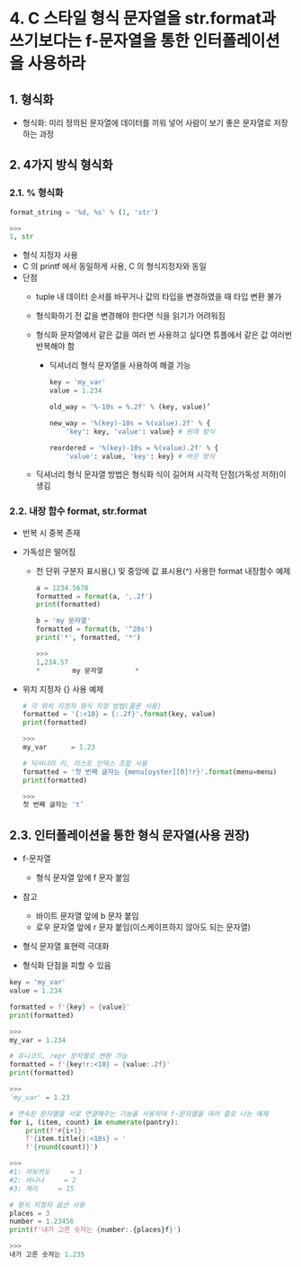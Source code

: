 # 4. C 스타일 형식 문자열을 str.format과 쓰기보다는 f-문자열을 통한 인터폴레이션을 사용하라

## 1. 형식화

- 형식화: 미리 정의된 문자열에 데이터를 끼워 넣어 사람이 보기 좋은 문자열로 저장하는 과정

## 2. 4가지 방식 형식화

### 2.1. **% 형식화**

```python
format_string = '%d, %s' % (1, 'str')

>>>
1, str
```

- 형식 지정자 사용
- C 의 printf 에서 동일하게 사용, C 의 형식지정자와 동일
- 단점
    - tuple 내 데이터 순서를 바꾸거나 값의 타입을 변경하였을 때 타입 변환 불가
    - 형식화하기 전 값을 변경해야 한다면 식을 읽기가 어려워짐
    - 형식화 문자열에서 같은 값을 여러 번 사용하고 싶다면 튜플에서 같은 값 여러번 반복해야 함
        - 딕셔너리 형식 문자열을 사용하여 해결 가능

            ```python
            key = 'my_var'
            value = 1.234

            old_way = '%-10s = %.2f' % (key, value)’

            new_way = '%(key)-10s = %(value).2f' % {
                'key': key, 'value': value} # 원래 방식

            reordered = '%(key)-10s = %(value).2f' % {
                'value': value, 'key': key} # 바꾼 방식
            ```

    - 딕셔너리 형식 문자열 방법은 형식화 식이 길어져 시각적 단점(가독성 저하)이 생김

### 2.2. 내장 함수 format, str.format

- 반복 시 중복 존재
- 가독성은 떨어짐
    - 천 단위 구분자 표시용(,) 및 중앙에 값 표시용(^) 사용한 format 내장함수 예제

        ```python
        a = 1234.5678
        formatted = format(a, ',.2f')
        print(formatted)

        b = 'my 문자열'
        formatted = format(b, '^20s')
        print('*', formatted, '*')

        >>>
        1,234.57
        *        my 문자열        *
        ```

- 위치 지정자 {} 사용 예제

    ```python
    # 각 위치 지정자 형식 지정 방법(콜론 사용)
    formatted = '{:<10} = {:.2f}'.format(key, value)
    print(formatted)

    >>>
    my_var      = 1.23
    ```

    ```python
    # 딕셔너리 키, 리스트 인덱스 조합 사용
    formatted = '첫 번째 글자는 {menu[oyster][0]!r}'.format(menu=menu)
    print(formatted)

    >>>
    첫 번째 글자는 't’
    ```

## 2.3. 인터폴레이션을 통한 형식 문자열(사용 권장)

- f-문자열
    - 형식 문자열 앞에 f 문자 붙임
- 참고
    - 바이트 문자열 앞에 b 문자 붙임
    - 로우 문자열 앞에 r 문자 붙임(이스케이프하지 않아도 되는 문자열)

- 형식 문자열 표현력 극대화
- 형식화 단점을 피할 수 있음

```python
key = 'my_var'
value = 1.234

formatted = f'{key} = {value}'
print(formatted)

>>>
my_var = 1.234
```

```python
# 유니코드, repr 문자열로 변환 가능
formatted = f'{key!r:<10} = {value:.2f}'
print(formatted)

>>>
'my_var' = 1.23
```

```python
# 연속된 문자열을 서로 연결해주는 기능을 사용하여 f-문자열을 여러 줄로 나눈 예제
for i, (item, count) in enumerate(pantry):
    print(f'#{i+1}: '
    f'{item.title():<10s} = '
    f'{round(count)}')

>>>
#1: 아보카도     = 1
#2: 바나나     = 2
#3: 체리     = 15
```

```python
# 형식 지정자 옵션 사용
places = 3
number = 1.23456
print(f'내가 고른 숫자는 {number:.{places}f}')

>>>
내가 고른 숫자는 1.235
```